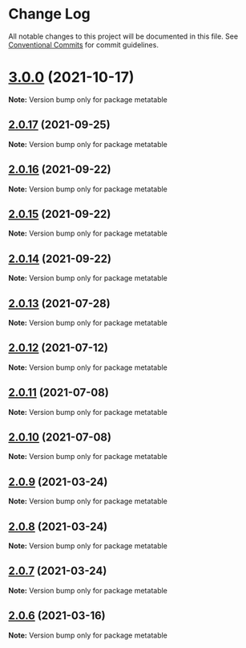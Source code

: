 # Change Log

All notable changes to this project will be documented in this file.
See [Conventional Commits](https://conventionalcommits.org) for commit guidelines.

# [3.0.0](https://github.com/flsy/meta/compare/metatable@2.0.17...metatable@3.0.0) (2021-10-17)

**Note:** Version bump only for package metatable





## [2.0.17](https://github.com/flsy/meta/compare/metatable@2.0.16...metatable@2.0.17) (2021-09-25)

**Note:** Version bump only for package metatable





## [2.0.16](https://github.com/flsy/meta/compare/metatable@2.0.15...metatable@2.0.16) (2021-09-22)

**Note:** Version bump only for package metatable





## [2.0.15](https://github.com/flsy/meta/compare/metatable@2.0.14...metatable@2.0.15) (2021-09-22)

**Note:** Version bump only for package metatable





## [2.0.14](https://github.com/flsy/meta/compare/metatable@2.0.12...metatable@2.0.14) (2021-09-22)

**Note:** Version bump only for package metatable





## [2.0.13](https://github.com/flsy/meta/compare/metatable@2.0.12...metatable@2.0.13) (2021-07-28)

**Note:** Version bump only for package metatable





## [2.0.12](https://github.com/flsy/meta/compare/metatable@2.0.11...metatable@2.0.12) (2021-07-12)

**Note:** Version bump only for package metatable





## [2.0.11](https://github.com/flsy/meta/compare/metatable@2.0.10...metatable@2.0.11) (2021-07-08)

**Note:** Version bump only for package metatable





## [2.0.10](https://github.com/flsy/meta/compare/metatable@2.0.9...metatable@2.0.10) (2021-07-08)

**Note:** Version bump only for package metatable





## [2.0.9](https://github.com/flsy/meta/compare/metatable@2.0.8...metatable@2.0.9) (2021-03-24)

**Note:** Version bump only for package metatable





## [2.0.8](https://github.com/flsy/meta/compare/metatable@2.0.7...metatable@2.0.8) (2021-03-24)

**Note:** Version bump only for package metatable





## [2.0.7](https://github.com/flsy/meta/compare/metatable@2.0.6...metatable@2.0.7) (2021-03-24)

**Note:** Version bump only for package metatable





## [2.0.6](https://github.com/flsy/meta/compare/metatable@2.0.5...metatable@2.0.6) (2021-03-16)

**Note:** Version bump only for package metatable
